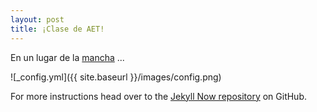 ```yaml
---
layout: post
title: ¡Clase de AET!
---
```



En un lugar de la [mancha](does-no-exist) ...

![_config.yml]({{ site.baseurl }}/images/config.png)

 For more instructions head over to the [Jekyll Now repository](https://github.com/barryclark/jekyll-now) on GitHub.